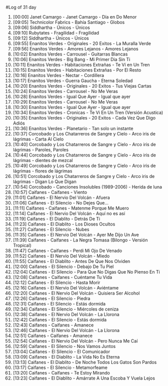 #Log of 31 day

1. [00:00] Janet Camargo - Janet Camargo - Día en Do Menor
1. [09:05] Technicolor Fabrics - Bahía Santiago - Globos
1. [09:06] Siddhartha - Únicos - Únicos
1. [09:10] Rubytates - Fragilidad - Fragilidad
1. [09:12] Siddhartha - Únicos - Únicos
1. [09:55] Enanitos Verdes - Originales - 20 Exitos - La Muralla Verde
1. [09:56] Enanitos Verdes - Amores Lejanos - Amores Lejanos
1. [10:02] Enanitos Verdes - Carrousel - Guitarras Blancas
1. [10:06] Enanitos Verdes - Big Bang - Mi Primer Dia Sin Ti
1. [10:11] Enanitos Verdes - Habitaciones Extrañas - Te Ví en Un Tren
1. [10:15] Enanitos Verdes - Habitaciones Extrañas - Por El Resto
1. [10:16] Enanitos Verdes - Nectar - Cordillera
1. [10:17] Enanitos Verdes - Guerra Gaucha - Eterna Soledad
1. [10:20] Enanitos Verdes - Originales - 20 Exitos - Tus Viejas Cartas
1. [10:24] Enanitos Verdes - Carrousel - No Me Veras
1. [10:28] Enanitos Verdes - Igual Que Ayer - Igual que ayer
1. [10:29] Enanitos Verdes - Carrousel - No Me Veras
1. [10:30] Enanitos Verdes - Igual Que Ayer - Igual que ayer
1. [10:34] Enanitos Verdes - Cronicas - Te Vi En Un Tren (Versión Acustica)
1. [10:35] Enanitos Verdes - Originales - 20 Exitos - Cada Vez Que Digo Adiós
1. [10:36] Enanitos Verdes - Planetario - Tan solo un instante
1. [10:37] Corcobado y Los Chatarreros de Sangre y Cielo - Arco iris de lágrimas - Carta Al Cielo
1. [10:40] Corcobado y Los Chatarreros de Sangre y Cielo - Arco iris de lágrimas - Paroles, Paroles
1. [10:44] Corcobado y Los Chatarreros de Sangre y Cielo - Arco iris de lágrimas - dientes de mezcal
1. [10:49] Corcobado y Los Chatarreros de Sangre y Cielo - Arco iris de lágrimas - flores de lágrimas
1. [10:51] Corcobado y Los Chatarreros de Sangre y Cielo - Arco iris de lágrimas - Digan Lo Que Digan
1. [10:54] Corcobado - Canciones Insolubles (1989-2006) - Herida de luna
1. [10:57] Caifanes - Caifanes - Viento
1. [11:01] Caifanes - El Nervio Del Volcán - Afuera
1. [11:06] Caifanes - El Silencio - No Dejes Que...
1. [11:11] Caifanes - Caifanes - Matenme Porque Me Muero
1. [11:14] Caifanes - El Nervio Del Volcán - Aquí no es así
1. [11:19] Caifanes - El Diablito - Detrás De Ti
1. [11:23] Caifanes - El Diablito - Los Dioses Ocultos
1. [11:27] Caifanes - El Silencio - Nubes
1. [11:35] Caifanes - El Nervio Del Volcán - Ayer Me Dijo Un Ave
1. [11:39] Caifanes - Caifanes - La Negra Tomasa (Bilongo - Versión Tropical)
1. [11:47] Caifanes - Caifanes - Perdi Mi Ojo De Venado
1. [11:52] Caifanes - El Nervio Del Volcán - Miedo
1. [11:55] Caifanes - El Diablito - Antes De Que Nos Olviden
1. [12:00] Caifanes - El Silencio - Debajo De Tu Piel
1. [12:04] Caifanes - El Silencio - Para Que No Digas Que No Pienso En Ti
1. [12:08] Caifanes - Caifanes - Cuéntame Tu Vida
1. [12:12] Caifanes - El Silencio - Hasta Morir
1. [12:16] Caifanes - El Nervio Del Volcán - Aviéntame
1. [12:20] Caifanes - El Nervio Del Volcán - Quisiera Ser Alcohol
1. [12:26] Caifanes - El Silencio - Piedra
1. [12:31] Caifanes - El Silencio - Estás dormida
1. [12:34] Caifanes - El Silencio - Miércoles de ceniza
1. [12:38] Caifanes - El Nervio Del Volcán - La Llorona
1. [12:42] Caifanes - El Silencio - Estás dormida
1. [12:43] Caifanes - Caifanes - Amanece
1. [12:46] Caifanes - El Nervio Del Volcán - La Llorona
1. [12:51] Caifanes - Caifanes - Amanece
1. [12:54] Caifanes - El Nervio Del Volcán - Pero Nunca Me Caí
1. [12:59] Caifanes - El Silencio - Nos Vamos Juntos
1. [13:04] Caifanes - El Silencio - El Comunicador
1. [13:09] Caifanes - El Diablito - La Vida No Es Eterna
1. [13:13] Caifanes - El Diablito - De Noche Todos Los Gatos Son Pardos
1. [13:17] Caifanes - El Silencio - Metamorfeame
1. [13:20] Caifanes - Caifanes - Te Estoy Mirando
1. [13:23] Caifanes - El Diablito - Amárrate A Una Escoba Y Vuela Lejos
